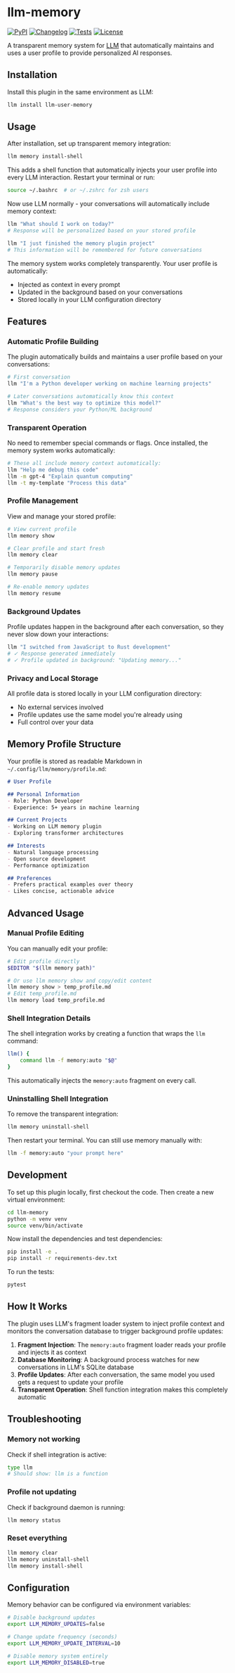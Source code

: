 # llm-memory

[![PyPI](https://img.shields.io/pypi/v/llm-user-memory.svg)](https://pypi.org/project/llm-user-memory/)
[![Changelog](https://img.shields.io/github/v/release/jrodrigosm/llm-memory?include_prereleases&label=changelog)](https://github.com/jrodrigosm/llm-memory/releases)
[![Tests](https://github.com/jrodrigosm/llm-memory/workflows/Test/badge.svg)](https://github.com/jrodrigosm/llm-memory/actions?query=workflow%3ATest)
[![License](https://img.shields.io/badge/license-Apache%202.0-blue.svg)](https://github.com/jrodrigosm/llm-memory/blob/main/LICENSE)

A transparent memory system for [LLM](https://llm.datasette.io/) that automatically maintains and uses a user profile to provide personalized AI responses.

## Installation

Install this plugin in the same environment as LLM:
```bash
llm install llm-user-memory
```

## Usage

After installation, set up transparent memory integration:

```bash
llm memory install-shell
```

This adds a shell function that automatically injects your user profile into every LLM interaction. Restart your terminal or run:

```bash
source ~/.bashrc  # or ~/.zshrc for zsh users
```

Now use LLM normally - your conversations will automatically include memory context:

```bash
llm "What should I work on today?"
# Response will be personalized based on your stored profile

llm "I just finished the memory plugin project"
# This information will be remembered for future conversations
```

The memory system works completely transparently. Your user profile is automatically:
- Injected as context in every prompt
- Updated in the background based on your conversations
- Stored locally in your LLM configuration directory

## Features

### Automatic Profile Building

The plugin automatically builds and maintains a user profile based on your conversations:

```bash
# First conversation
llm "I'm a Python developer working on machine learning projects"

# Later conversations automatically know this context
llm "What's the best way to optimize this model?"
# Response considers your Python/ML background
```

### Transparent Operation

No need to remember special commands or flags. Once installed, the memory system works automatically:

```bash
# These all include memory context automatically:
llm "Help me debug this code"
llm -m gpt-4 "Explain quantum computing"
llm -t my-template "Process this data"
```

### Profile Management

View and manage your stored profile:

```bash
# View current profile
llm memory show

# Clear profile and start fresh
llm memory clear

# Temporarily disable memory updates
llm memory pause

# Re-enable memory updates
llm memory resume
```

### Background Updates

Profile updates happen in the background after each conversation, so they never slow down your interactions:

```bash
llm "I switched from JavaScript to Rust development"
# ✓ Response generated immediately
# ✓ Profile updated in background: "Updating memory..."
```

### Privacy and Local Storage

All profile data is stored locally in your LLM configuration directory:
- No external services involved
- Profile updates use the same model you're already using
- Full control over your data

## Memory Profile Structure

Your profile is stored as readable Markdown in `~/.config/llm/memory/profile.md`:

```markdown
# User Profile

## Personal Information
- Role: Python Developer
- Experience: 5+ years in machine learning

## Current Projects
- Working on LLM memory plugin
- Exploring transformer architectures

## Interests
- Natural language processing
- Open source development
- Performance optimization

## Preferences
- Prefers practical examples over theory
- Likes concise, actionable advice
```

## Advanced Usage

### Manual Profile Editing

You can manually edit your profile:

```bash
# Edit profile directly
$EDITOR "$(llm memory path)"

# Or use llm memory show and copy/edit content
llm memory show > temp_profile.md
# Edit temp_profile.md
llm memory load temp_profile.md
```

### Shell Integration Details

The shell integration works by creating a function that wraps the `llm` command:

```bash
llm() {
    command llm -f memory:auto "$@"
}
```

This automatically injects the `memory:auto` fragment on every call.

### Uninstalling Shell Integration

To remove the transparent integration:

```bash
llm memory uninstall-shell
```

Then restart your terminal. You can still use memory manually with:

```bash
llm -f memory:auto "your prompt here"
```

## Development

To set up this plugin locally, first checkout the code. Then create a new virtual environment:
```bash
cd llm-memory
python -m venv venv
source venv/bin/activate
```

Now install the dependencies and test dependencies:
```bash
pip install -e .
pip install -r requirements-dev.txt
```

To run the tests:
```bash
pytest
```

## How It Works

The plugin uses LLM's fragment loader system to inject profile context and monitors the conversation database to trigger background profile updates:

1. **Fragment Injection**: The `memory:auto` fragment loader reads your profile and injects it as context
2. **Database Monitoring**: A background process watches for new conversations in LLM's SQLite database
3. **Profile Updates**: After each conversation, the same model you used gets a request to update your profile
4. **Transparent Operation**: Shell function integration makes this completely automatic

## Troubleshooting

### Memory not working
Check if shell integration is active:
```bash
type llm
# Should show: llm is a function
```

### Profile not updating
Check if background daemon is running:
```bash
llm memory status
```

### Reset everything
```bash
llm memory clear
llm memory uninstall-shell
llm memory install-shell
```

## Configuration

Memory behavior can be configured via environment variables:

```bash
# Disable background updates
export LLM_MEMORY_UPDATES=false

# Change update frequency (seconds)
export LLM_MEMORY_UPDATE_INTERVAL=10

# Disable memory system entirely
export LLM_MEMORY_DISABLED=true
```